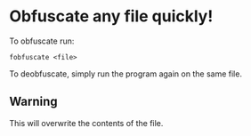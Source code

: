 # Obfuscate any file quickly!

To obfuscate run:

``fobfuscate <file>``

To deobfuscate, simply run the program again on the same file.

## Warning

This will overwrite the contents of the file.
